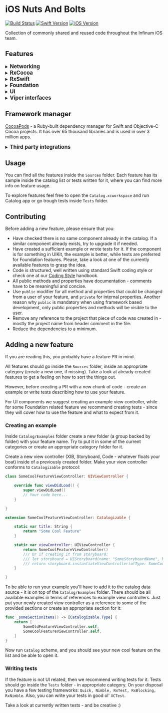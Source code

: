 # iOS Nuts And Bolts

[![Build Status](https://app.bitrise.io/app/fb7e6e08b49676bc/status.svg?token=NQnTFTVDwqpKM6QgA0Mn7g)](https://app.bitrise.io/app/fb7e6e08b49676bc)
[![Swift Version](https://img.shields.io/badge/Swift-5.0-orange.svg)](https://www.swift.org)
[![iOS Version](https://img.shields.io/badge/iOS-10.0-green.svg)](https://www.apple.com/ios/)

Collection of commonly shared and reused code throughout the Infinum iOS team.

## Features 

<details>
<summary><big><b>Networking</b></big></summary>
<hr />
Used for easier implementation of networking features.

* **Router** - Base API routing containing shared logic for all routers.
* **Encoding** - Request params with associated encoding.
* **Adapters** - Adapters used for both basic and token authentication.
* **Service** - Base protocol for API networking communication.
* **Rx** - Reactive implementation of networking communication.
* **JSONAPI** - Used for handling JSON:API networking.
* **Headers** - commonly used request headers
<br/><br/>
</details>

<details>
<summary><big><b>RxCocoa</b></big></summary>
<hr />
Extensions useful when dealing with all things Cocoa, in a reactive way.
<br/><br/>
</details>

<details>
<summary><big><b>RxSwift</b></big></summary>
<hr />

Extensions for *Observables* and *Singles* which will make your reactive life a little easier.
<br/><br/>
</details>

<details>
<summary><big><b>Foundation</b></big></summary>
<hr />

Wide range of useful extensions and computed properties covering many commonly used Foundation features: *Arrays, Strings, Bools, Date, Optional* etc.
<br/><br/>
</details>

<details>
<summary><big><b>UI</b></big></summary>
<hr />

Plenty of extensions of most used UI elements, along with reactive extensions to common UI types such as *UIView*, *UIColor* etc.
<br/><br/>
</details>

<details>
<summary><big><b>Viper interfaces</b></big></summary>
<hr />

Interfaces used for building your application using the VIPER architecture pattern. Its usage is explained in more detail in our [Xcode templates GitHub page](https://github.com/infinum/iOS-VIPER-Xcode-Templates).
<br/><br/>
</details>

## Framework manager

[CocoaPods](https://cocoapods.org) - a Ruby-built dependency manager for Swift and Objective-C Cocoa projects. It has over 65 thousand libraries and is used in over 3 million apps.


<details>
<summary><big><b>Third party integrations</b></big></summary>
<hr />

### UI

* **[MBProgressHUD](https://cocoapods.org/pods/MBProgressHUD)** - an iOS drop-in class that displays a translucent HUD with an indicator and/or labels while work is being done in a background thread. The HUD is meant as a replacement for the undocumented, private UIKit UIProgressHUD with some additional features.

### Networking

* **[Alamofire](https://cocoapods.org/pods/Alamofire)** - an HTTP networking library written in Swift.
* **[CodableAlamofire](https://cocoapods.org/pods/CodableAlamofire)** - an extension for Alamofire that converts JSON data into Decodable object.
* **[Japx/RxCodableAlamofire]()** - Lightweight JSON:API parser that flattens complex JSON:API structure and turns it into simple JSON and vice versa. 
* **[Loggie]()** - in-app network logging library.

### Reactive

* **[RxSwift](https://cocoapods.org/pods/RxSwift)** -  is a generic abstraction of computation expressed through Observable interface.
* **[RxCocoa](https://cocoapods.org/pods/RxCocoa)** - provides the fundamentals of Observables and provides extensions to the Cocoa and Cocoa Touch frameworks to take advantage of RxSwift.

### Localization

* **[SwiftI18n](https://cocoapods.org/pods/SwiftI18n)** - used for easier localization.

### Testing

* **[RxBlocking](https://cocoapods.org/pods/RxBlocking)** - is set of blocking operators for easy unit testing.
* **[RxTest](https://cocoapods.org/pods/RxTest)** - a test framework published at RxSwift repository.
* **[Nimble](https://cocoapods.org/pods/Nimble)** - used to express the expected outcomes of Swift or Objective-C expressions.
* **[Quick](https://cocoapods.org/pods/Quick)** - behavior-driven development framework for Swift and Objective-C.
* **[RxNimble](https://cocoapods.org/pods/RxNimble)** - Nimble extensions that make unit testing with RxSwift easier.
<br/><br/>
</details>


## Usage

You can find all the features inside the `Sources` folder. Each feature has its sample inside the catalog list or tests written for it, where you can find more info on feature usage.

To explore features feel free to open the `Catalog.xcworkspace` and run Catalog app or go trough tests inside `Tests` folder.

## Contributing

Before adding a new feature, please ensure that you:

* Have checked there is no same component already in the catalog. If a similar component already exists, try to upgrade it if needed.
* Have created a sufficient example or wrote tests for it. If the component is for something in UIKit, the example is better, while tests are preferred for Foundation features. Please, take a look at one of the currently available features to grasp the idea.
* Code is structured, well written using standard Swift coding style or check one at our [Coding Style](https://handbook.infinum.co/books/ios/Basics/Coding%20style) handbook.
* All public methods and properties have documentation - comments have to be meaningful and concise.
* Use `public` modifier for all method and properties that could be changed from a user of your feature, and `private` for internal properties. Another reason why `public` is mandatory when using framework based development, only public properties and methods will be visible to the user.
* Remove any reference to the project that piece of code was created in - mostly the project name from header comment in the file.
* Reduce the dependencies to a minimum.

## Adding a new feature

If you are reading this, you probably have a feature PR in mind.

All features should go inside the `Sources` folder, inside an appropriate category (create a new one, if missing). Take a look at already created features to get a feeling on how to sort the things out.

However, before creating a PR with a new chunk of code - create an example or write tests describing how to use your feature.

For UI components we suggest creating an example view controller, while for some Foundation related feature we recommend creating tests - since they will cover how to use the feature and what to expect from it.

### Creating an example

Inside `Catalog/Examples` folder create a new folder (a group backed by folder) with your feature name. Try to put it in some of the current categories or create an appropriate category folder for it.

Create a new view controller (XIB,  Storyboard, Code - whatever floats your boat) inside of a previously created folder. Make your view controller conforms to `Catalogizable` protocol:

```swift
class SomeCoolFeatureViewController: UIViewController {

    override func viewDidLoad() {
        super.viewDidLoad()
        // Your code here...
    }

}

extension SomeCoolFeatureViewController: Catalogizable {

    static var title: String {
        return "Some Cool Feature"
    }

    static var viewController: UIViewController {
        return SomeCoolFeatureViewController()
        /// Or if creating it from storyboard:
        /// let storyboard = UIStoryboard(name: "SomeStoryboardName", bundle: nil)
        /// return storyboard.instantiateViewController(ofType: SomeCoolFeatureViewController.self)
    }

}
```

To be able to run your example you'll have to add it to the catalog data source - it is on top of the `Catalog/Examples` folder. There should be all available examples in terms of references to example view controllers. Just put your newly created view controller as a reference to some of the provided sections or create an appropriate section for it:

```swift
func _someSectionItems() -> [Catalogizable.Type] {
    return [
        SomeOldFeatureViewController.self,
        SomeCoolFeatureViewController.self,
    ]
}
```

Now run `Catalog` scheme, and you should see your new cool feature on the list and be able to open it.

### Writing tests

If the feature is not UI related, then we recommend writing tests for it. Tests should go inside the `Tests` folder - in appropriate category. On your disposal you have a few testing frameworks: `Quick, Nimble, RxTest, RxBlocking, RxNimble`. Also, you can write your tests in good ol' `XCTest`.

Take a look at currently written tests - and be creative :)
